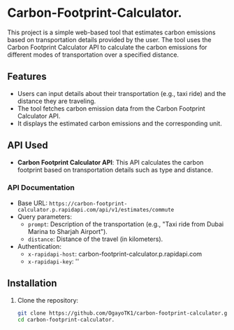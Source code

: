 # Carbon-Footprint-Calculator.

This project is a simple web-based tool that estimates carbon emissions based on transportation details provided by the user. The tool uses the Carbon Footprint Calculator API to calculate the carbon emissions for different modes of transportation over a specified distance.

## Features

- Users can input details about their transportation (e.g., taxi ride) and the distance they are traveling.
- The tool fetches carbon emission data from the Carbon Footprint Calculator API.
- It displays the estimated carbon emissions and the corresponding unit.

## API Used

- **Carbon Footprint Calculator API**: This API calculates the carbon footprint based on transportation details such as type and distance.
  
### API Documentation

- Base URL: `https://carbon-footprint-calculator.p.rapidapi.com/api/v1/estimates/commute`
- Query parameters:
  - `prompt`: Description of the transportation (e.g., "Taxi ride from Dubai Marina to Sharjah Airport").
  - `distance`: Distance of the travel (in kilometers).
- Authentication:
  - `x-rapidapi-host`: carbon-footprint-calculator.p.rapidapi.com
  - `x-rapidapi-key`: ''

## Installation

1. Clone the repository:

   ```bash
   git clone https://github.com/OgayoTK1/carbon-footprint-calculator.git
   cd carbon-footprint-calculator.

